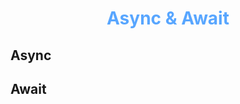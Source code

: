 <div align='center'>
  <h1>
    <b style='color: #58a6ff'>Async & Await</b>
  </h1>
</div>

## Async

## Await
